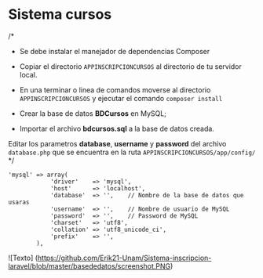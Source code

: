 # Sistema cursos

/*
- Se debe instalar el manejador de dependencias Composer

- Copiar el directorio `APPINSCRIPCIONCURSOS` al directorio de tu servidor local.

- En una terminar o linea de comandos moverse al directorio `APPINSCRIPCIONCURSOS` y ejecutar el comando `composer install`

- Crear la base de datos **BDCursos** en MySQL;

- Importar el archivo **bdcursos.sql** a la base de datos creada.

Editar los parametros **database**, **username** y **password** del archivo `database.php` que se encuentra en la ruta `APPINSCRIPCIONCURSOS/app/config/`
*/
```
'mysql' => array(
			'driver'    => 'mysql',
			'host'      => 'localhost',
			'database'  => '',    // Nombre de la base de datos que usaras
			'username'  => '',    // Nombre de usuario de MySQL
			'password'  => '',    // Password de MySQL
			'charset'   => 'utf8',
			'collation' => 'utf8_unicode_ci',
			'prefix'    => '',
		),
```


![Texto] (https://github.com/Erik21-Unam/Sistema-inscripcion-laravel/blob/master/basededatos/screenshot.PNG)
